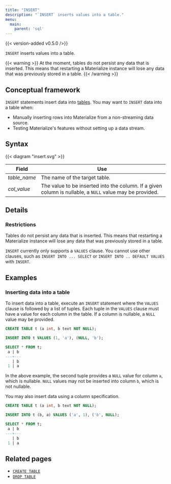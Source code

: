 ```yaml
---
title: "INSERT"
description: "`INSERT` inserts values into a table."
menu:
  main:
    parent: 'sql'
---
```


{{< version-added v0.5.0 />}}

`INSERT` inserts values into a table.

{{< warning >}}
At the moment, tables do not persist any data that is inserted. This means that restarting a
Materialize instance will lose any data that was previously stored in a table.
{{< /warning >}}


## Conceptual framework

`INSERT` statements insert data into [tables](../create-table). You may want to `INSERT` data
into a table when:

- Manually inserting rows into Materialize from a non-streaming data source.
- Testing Materialize's features without setting up a data stream.

## Syntax

{{< diagram "insert.svg" >}}

Field | Use
------|-----
_table&lowbar;name_ | The name of the target table.
_col&lowbar;value_ | The value to be inserted into the column. If a given column is nullable, a `NULL` value may be provided.

## Details

### Restrictions

Tables do not persist any data that is inserted. This means that restarting a
Materialize instance will lose any data that was previously stored in a table.

`INSERT` currently only supports a `VALUES` clause. You cannot use other clauses,
such as `INSERT INTO ... SELECT` or `INSERT INTO .. DEFAULT VALUES` with `INSERT`.

## Examples

### Inserting data into a table

To insert data into a table, execute an `INSERT` statement where the `VALUES` clause
is followed by a list of tuples. Each tuple in the `VALUES` clause must have a value
for each column in the table. If a column is nullable, a `NULL` value may be provided.

```sql
CREATE TABLE t (a int, b text NOT NULL);

INSERT INTO t VALUES (1, 'a'), (NULL, 'b');

SELECT * FROM t;
 a | b
---+---
   | b
 1 | a
```

In the above example, the second tuple provides a `NULL` value for column `a`, which
is nullable. `NULL` values may not be inserted into column `b`, which is not nullable.

You may also insert data using a column specification.

```sql
CREATE TABLE t (a int, b text NOT NULL);

INSERT INTO t (b, a) VALUES ('a', 1), ('b', NULL);

SELECT * FROM t;
 a | b
---+---
   | b
 1 | a
```

## Related pages

- [`CREATE TABLE`](../create-table)
- [`DROP TABLE`](../drop-table)
